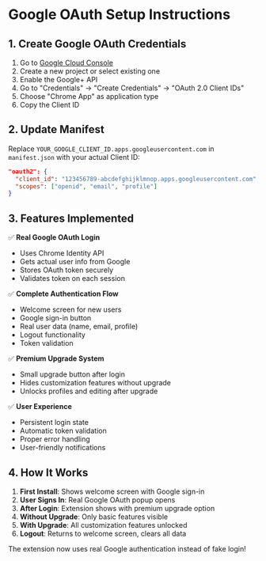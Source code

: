 # Google OAuth Setup Instructions

## 1. Create Google OAuth Credentials

1. Go to [Google Cloud Console](https://console.cloud.google.com/)
2. Create a new project or select existing one
3. Enable the Google+ API
4. Go to "Credentials" → "Create Credentials" → "OAuth 2.0 Client IDs"
5. Choose "Chrome App" as application type
6. Copy the Client ID

## 2. Update Manifest

Replace `YOUR_GOOGLE_CLIENT_ID.apps.googleusercontent.com` in `manifest.json` with your actual Client ID:

```json
"oauth2": {
  "client_id": "123456789-abcdefghijklmnop.apps.googleusercontent.com",
  "scopes": ["openid", "email", "profile"]
}
```

## 3. Features Implemented

✅ **Real Google OAuth Login**
- Uses Chrome Identity API
- Gets actual user info from Google
- Stores OAuth token securely
- Validates token on each session

✅ **Complete Authentication Flow**
- Welcome screen for new users
- Google sign-in button
- Real user data (name, email, profile)
- Logout functionality
- Token validation

✅ **Premium Upgrade System**
- Small upgrade button after login
- Hides customization features without upgrade
- Unlocks profiles and editing after upgrade

✅ **User Experience**
- Persistent login state
- Automatic token validation
- Proper error handling
- User-friendly notifications

## 4. How It Works

1. **First Install**: Shows welcome screen with Google sign-in
2. **User Signs In**: Real Google OAuth popup opens
3. **After Login**: Extension shows with premium upgrade option
4. **Without Upgrade**: Only basic features visible
5. **With Upgrade**: All customization features unlocked
6. **Logout**: Returns to welcome screen, clears all data

The extension now uses real Google authentication instead of fake login!
